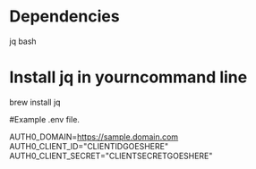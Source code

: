 # Dependencies
jq
bash

# Install jq in yourncommand line
brew install jq

#Example .env file.

AUTH0_DOMAIN=https://sample.domain.com
AUTH0_CLIENT_ID="CLIENTIDGOESHERE"
AUTH0_CLIENT_SECRET="CLIENTSECRETGOESHERE"
